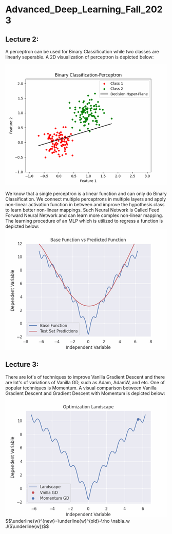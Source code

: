 # Advanced_Deep_Learning_Fall_2023
## Lecture 2:
A perceptron can be used for Binary Classification while two classes are linearly seperable. A 2D visualization of perceptron is depicted below:

![Alt Text](https://github.com/Ardawanism/Advanced_Deep_Learning_Fall_2023/blob/master/Asset/pix/perceptron.gif)

We know that a single perceptron is a linear function and can only do Binary Classification. We connect multiple perceptrons in multiple layers and apply non-linear activation function in between and improve the hypothesis class to learn better non-linear mappings. Such Neural Network is Called Feed Forward Neural Network and can learn more complex non-linear mapping. The learning procedure of an MLP which is utilized to regress a function is depicted below:
![Alt Text](https://github.com/Ardawanism/Advanced_Deep_Learning_Fall_2023/blob/master/Asset/pix/regression.gif)

## Lecture 3:
There are lot's of techniques to improve Vanilla Gradient Descent and there are lot's of variations of Vanilla GD, such as Adam, AdamW, and etc. One of popular techniques is Momentum. A visual comparison between Vanilla Gradient Descent and Gradient Descent with Momentum is depicted below:
![Alt Text](https://github.com/Ardawanism/Advanced_Deep_Learning_Fall_2023/blob/master/Asset/pix/optimization.gif)
$$\underline{w}^{new}=\underline{w}^{old}-\rho \nabla_w J($\underline{w})$$

